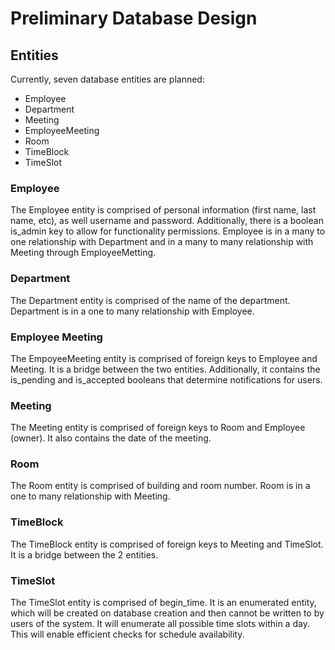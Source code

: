 # Preliminary Database Design

## Entities

Currently, seven database entities are planned:
- Employee
- Department
- Meeting
- EmployeeMeeting
- Room
- TimeBlock
- TimeSlot

### Employee
The Employee entity is comprised of personal information (first name, last name, etc), as well username and password. Additionally, there is a boolean is_admin key to allow for functionality permissions.
Employee is in a many to one relationship with Department and in a many to many relationship with Meeting through EmployeeMetting.

### Department
The Department entity is comprised of the name of the department. Department is in a one to many relationship with Employee.

### Employee Meeting
The EmpoyeeMeeting entity is comprised of foreign keys to Employee and Meeting. It is a bridge between the two entities. Additionally, it contains the is_pending and is_accepted booleans that determine notifications for users.

### Meeting 
The Meeting entity is comprised of foreign keys to Room and Employee (owner). It also contains the date of the meeting.

### Room
The Room entity is comprised of building and room number. Room is in a one to many relationship with Meeting.

### TimeBlock
The TimeBlock entity is comprised of foreign keys to Meeting and TimeSlot. It is a bridge between the 2 entities.

### TimeSlot
The TimeSlot entity is comprised of begin_time. It is an enumerated entity, which will be created on database creation and then cannot be written to by users of the system. It will enumerate all possible time slots within a day. This will enable efficient checks for schedule availability.

